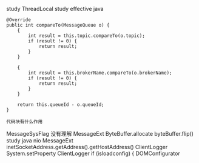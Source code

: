 study ThreadLocal
study effective java

    @Override
    public int compareTo(MessageQueue o) {
        {
            int result = this.topic.compareTo(o.topic);
            if (result != 0) {
                return result;
            }
        }

        {
            int result = this.brokerName.compareTo(o.brokerName);
            if (result != 0) {
                return result;
            }
        }

        return this.queueId - o.queueId;
    }
    
    代码块有什么作用
    
MessageSysFlag 没有理解
MessageExt ByteBuffer.allocate  byteBuffer.flip() study java nio
MessageExt inetSocketAddress.getAddress().getHostAddress()
ClientLogger System.setProperty
ClientLogger if (isloadconfig) { DOMConfigurator



